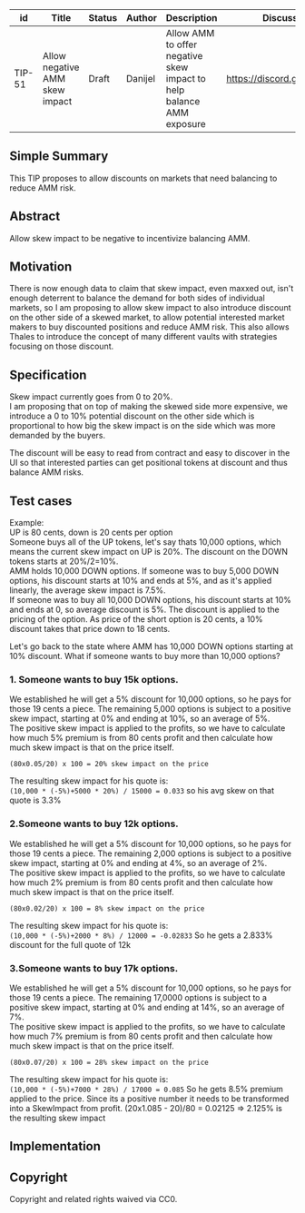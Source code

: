 | id | Title | Status | Author | Description | Discussions to | Created |
| ----------- | ----------- | ----------- | ----------- | ----------- | ----------- | ----------- |
| TIP-51 | Allow negative AMM skew impact| Draft | Danijel| Allow AMM to offer negative skew impact to help balance AMM exposure | https://discord.gg/rPpPcMXSeU | 2022-05-12
 
## Simple Summary
 
This TIP proposes to allow discounts on markets that need balancing to reduce AMM risk.
 
## Abstract
 
Allow skew impact to be negative to incentivize balancing AMM.
 
## Motivation

There is now enough data to claim that skew impact, even maxxed out, isn't enough deterrent to balance the demand for both sides of individual markets, so I am proposing to allow skew impact to also introduce discount on the other side of a skewed market, to allow potential interested market makers to buy discounted positions and reduce AMM risk. 
This also allows Thales to introduce the concept of many different vaults with strategies focusing on those discount.   

## Specification 

Skew impact currently goes from 0 to 20%.  
I am proposing that on top of making the skewed side more expensive, we introduce a 0 to 10% potential discount on the other side which is proportional to how big the skew impact is on the side which was more demanded by the buyers.  

The discount will be easy to read from contract and easy to discover in the UI so that interested parties can get positional tokens at discount and thus balance AMM risks.  

## Test cases   

Example:  
UP is 80 cents, down is 20 cents per option  
Someone buys all of the UP tokens, let's say thats 10,000 options, which means the current skew impact on UP is 20%. 
The discount on the DOWN tokens starts at 20%/2=10%.  
AMM holds 10,000 DOWN options. 
If someone was to buy 5,000 DOWN options, his discount starts at 10% and ends at 5%, and as it's applied linearly, the average skew impact is 7.5%.   
If someone was to buy all 10,000 DOWN options, his discount starts at 10% and ends at 0, so average discount is 5%. 
The discount is applied to the pricing of the option. As price of the short option is 20 cents, a 10% discount takes that price down to 18 cents. 

Let's go back to the state where AMM has 10,000 DOWN options starting at 10% discount. What if someone wants to buy more than 10,000 options?  

### 1. Someone wants to buy 15k options. 
We established he will get a 5% discount for 10,000 options, so he pays for those 19 cents a piece. 
The remaining 5,000 options is subject to a positive skew impact, starting at 0% and ending at 10%, so an average of 5%.  
The positive skew impact is applied to the profits, so we have to calculate how much 5% premium is from 80 cents profit and then calculate how much skew impact is that on the price itself.  

`(80x0.05/20) x 100 = 20% skew impact on the price`  

The resulting skew impact for his quote is:  
`(10,000 * (-5%)+5000 * 20%) / 15000 = 0.033`  so his avg skew on that quote is 3.3%

### 2.Someone wants to buy 12k options. 
We established he will get a 5% discount for 10,000 options, so he pays for those 19 cents a piece. 
The remaining 2,000 options is subject to a positive skew impact, starting at 0% and ending at 4%, so an average of 2%.  
The positive skew impact is applied to the profits, so we have to calculate how much 2% premium is from 80 cents profit and then calculate how much skew impact is that on the price itself.  

`(80x0.02/20) x 100 = 8% skew impact on the price`  

The resulting skew impact for his quote is:  
`(10,000 * (-5%)+2000 * 8%) / 12000 = -0.02833` So he gets a 2.833% discount for the full quote of 12k  

### 3.Someone wants to buy 17k options. 
We established he will get a 5% discount for 10,000 options, so he pays for those 19 cents a piece. 
The remaining 17,0000 options is subject to a positive skew impact, starting at 0% and ending at 14%, so an average of 7%.  
The positive skew impact is applied to the profits, so we have to calculate how much 7% premium is from 80 cents profit and then calculate how much skew impact is that on the price itself.  

`(80x0.07/20) x 100 = 28% skew impact on the price`  

The resulting skew impact for his quote is:  
`(10,000 * (-5%)+7000 * 28%) / 17000 = 0.085` So he gets 8.5% premium applied to the price. Since its a positive number it needs to be transformed into a SkewImpact from profit. 
(20x1.085 - 20)/80 = 0.02125 => 2.125% is the resulting skew impact

## Implementation


## Copyright
 
Copyright and related rights waived via CC0.

